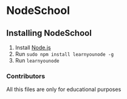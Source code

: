 NodeSchool 
==========

Installing NodeSchool
---------------------

  1. Install [Node.js](http://nodejs.org/)
  2. Run `sudo npm install learnyounode -g`
  3. Run `learnyounode`

### Contributors
All this files are only for educational purposes

